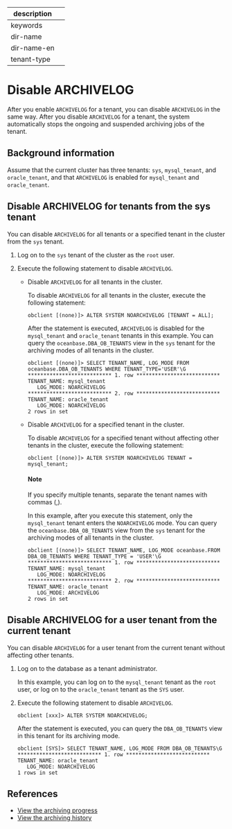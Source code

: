|description||
|---|---|
|keywords||
|dir-name||
|dir-name-en||
|tenant-type||

# Disable ARCHIVELOG

After you enable `ARCHIVELOG` for a tenant, you can disable `ARCHIVELOG` in the same way. After you disable `ARCHIVELOG` for a tenant, the system automatically stops the ongoing and suspended archiving jobs of the tenant.

## Background information

Assume that the current cluster has three tenants: `sys`, `mysql_tenant`, and `oracle_tenant`, and that `ARCHIVELOG` is enabled for `mysql_tenant` and `oracle_tenant`.

## Disable ARCHIVELOG for tenants from the sys tenant

You can disable `ARCHIVELOG` for all tenants or a specified tenant in the cluster from the `sys` tenant.

1. Log on to the `sys` tenant of the cluster as the `root` user.

2. Execute the following statement to disable `ARCHIVELOG`.

   * Disable `ARCHIVELOG` for all tenants in the cluster.

      To disable `ARCHIVELOG` for all tenants in the cluster, execute the following statement:

      ```shell
      obclient [(none)]> ALTER SYSTEM NOARCHIVELOG [TENANT = ALL];
      ```

      After the statement is executed, `ARCHIVELOG` is disabled for the `mysql_tenant` and `oracle_tenant` tenants in this example. You can query the `oceanbase.DBA_OB_TENANTS` view in the `sys` tenant for the archiving modes of all tenants in the cluster.

      ```shell
      obclient [(none)]> SELECT TENANT_NAME, LOG_MODE FROM oceanbase.DBA_OB_TENANTS WHERE TENANT_TYPE='USER'\G
      *************************** 1. row ***************************
      TENANT_NAME: mysql_tenant
         LOG_MODE: NOARCHIVELOG
      *************************** 2. row ***************************
      TENANT_NAME: oracle_tenant
         LOG_MODE: NOARCHIVELOG
      2 rows in set
      ```

   * Disable `ARCHIVELOG` for a specified tenant in the cluster.

      To disable `ARCHIVELOG` for a specified tenant without affecting other tenants in the cluster, execute the following statement:

      ```shell
      obclient [(none)]> ALTER SYSTEM NOARCHIVELOG TENANT = mysql_tenant;
      ```

     <main id="notice" type='explain'>
     <h4>Note</h4>
     <p>If you specify multiple tenants, separate the tenant names with commas (,). </p>
     </main>

      In this example, after you execute this statement, only the `mysql_tenant` tenant enters the `NOARCHIVELOG` mode. You can query the `oceanbase.DBA_OB_TENANTS` view from the `sys` tenant for the archiving modes of all tenants in the cluster.

      ```shell
      obclient [(none)]> SELECT TENANT_NAME, LOG_MODE oceanbase.FROM DBA_OB_TENANTS WHERE TENANT_TYPE = 'USER'\G
      *************************** 1. row ***************************
      TENANT_NAME: mysql_tenant
         LOG_MODE: NOARCHIVELOG
      *************************** 2. row ***************************
      TENANT_NAME: oracle_tenant
         LOG_MODE: ARCHIVELOG
      2 rows in set
      ```

## Disable ARCHIVELOG for a user tenant from the current tenant

You can disable `ARCHIVELOG` for a user tenant from the current tenant without affecting other tenants.

1. Log on to the database as a tenant administrator.

   In this example, you can log on to the `mysql_tenant` tenant as the `root` user, or log on to the `oracle_tenant` tenant as the `SYS` user.

2. Execute the following statement to disable `ARCHIVELOG`.

   ```shell
   obclient [xxx]> ALTER SYSTEM NOARCHIVELOG;
   ```

   After the statement is executed, you can query the `DBA_OB_TENANTS` view in this tenant for its archiving mode.

   ```shell
   obclient [SYS]> SELECT TENANT_NAME, LOG_MODE FROM DBA_OB_TENANTS\G
   *************************** 1. row ***************************
   TENANT_NAME: oracle_tenant
      LOG_MODE: NOARCHIVELOG
   1 rows in set
   ```

## References

* [View the archiving progress](../300.log-archive/600.view-log-archive-progress.md)
* [View the archiving history](../300.log-archive/700.view-log-archive-history.md)